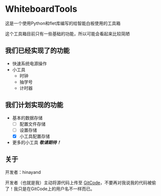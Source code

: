 # WhiteboardTools
这是一个使用Python和flet库编写的给智能白板使用的工具箱

这个工具箱目前只有一些基础的功能，所以可能会看起来比较简陋
## 我们已经实现了的功能
- 快速系统电源操作
- 小工具
  - 时钟
  - 抽学号
  - 计时器
## 我们计划实现的功能
- 基本的数据存储
  - [ ] 配置文件存储
  - [ ] 设置存储
  - [x] 小工具配置存储
- 更多的小工具
***敬请期待！***
## 关于
开发者：hinayand

开发者（也就是我）主动将源代码上传至 [GitCode](gitcode.net)，不要再对我说我的代码被偷了！我只是在GitCode上的用户名不一样而已。